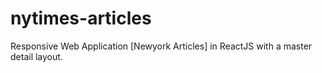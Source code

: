 # nytimes-articles
Responsive Web Application [Newyork Articles] in ReactJS with a master detail layout.
